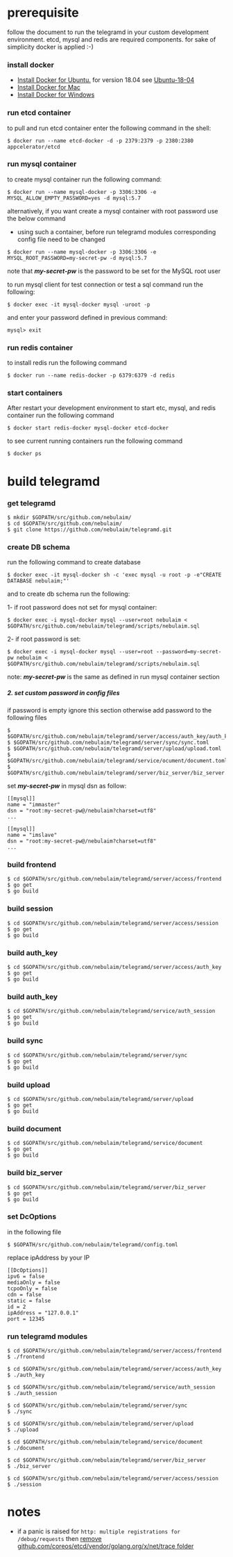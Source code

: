 # prerequisite

follow the document to run the telegramd in your custom development environment. 
etcd, mysql and redis are required components. for sake of simplicity docker is applied :-)

### install docker
* [Install Docker for Ubuntu.](https://docs.docker.com/install/linux/docker-ce/ubuntu/)
for version 18.04 see [Ubuntu-18-04](https://linuxconfig.org/how-to-install-docker-on-ubuntu-18-04-bionic-beaver)
* [Install Docker for Mac](https://docs.docker.com/docker-for-mac/install/)
* [Install Docker for Windows](https://docs.docker.com/docker-for-windows/install/#start-docker-for-windows)

### run etcd container
to pull and run etcd container enter the following command in the shell:
```
$ docker run --name etcd-docker -d -p 2379:2379 -p 2380:2380 appcelerator/etcd
```

### run mysql container
to create mysql container run the following command:
```
$ docker run --name mysql-docker -p 3306:3306 -e MYSQL_ALLOW_EMPTY_PASSWORD=yes -d mysql:5.7
```
alternatively, if you want create a mysql container with root password use the below command
 - using such a container, before run telegramd modules corresponding config file need to be changed
```
$ docker run --name mysql-docker -p 3306:3306 -e MYSQL_ROOT_PASSWORD=my-secret-pw -d mysql:5.7
```
note that ***my-secret-pw*** is the password to be set for the MySQL root user

to run mysql client for test connection or test a sql command run the following:
```
$ docker exec -it mysql-docker mysql -uroot -p
```
and enter your password defined in previous command:
```
mysql> exit
```

### run redis container
to install redis run the following command
```
$ docker run --name redis-docker -p 6379:6379 -d redis 
```

### start containers
After restart your development environment to start etc, mysql, and redis container run
the following command 
```
$ docker start redis-docker mysql-docker etcd-docker
```

to see current running containers run the following command
```
$ docker ps
```

# build telegramd


### get telegramd

```
$ mkdir $GOPATH/src/github.com/nebulaim/
$ cd $GOPATH/src/github.com/nebulaim/
$ git clone https://github.com/nebulaim/telegramd.git
```

### create DB schema
run the following command to create database
```
$ docker exec -it mysql-docker sh -c 'exec mysql -u root -p -e"CREATE DATABASE nebulaim;"' 
```
 and to create db schema run the following:
 
 1- if root password does not set for mysql container:
 ```
 $ docker exec -i mysql-docker mysql --user=root nebulaim < $GOPATH/src/github.com/nebulaim/telegramd/scripts/nebulaim.sql
 ```
 
 2- if root password is set:
```
$ docker exec -i mysql-docker mysql --user=root --password=my-secret-pw nebulaim < $GOPATH/src/github.com/nebulaim/telegramd/scripts/nebulaim.sql
```
note: ***my-secret-pw*** is the same as defined in run mysql container section

##### 2. set custom password in config files
if password is empty ignore this section otherwise add password to the following files
```
$ $GOPATH/src/github.com/nebulaim/telegramd/server/access/auth_key/auth_key.toml
$ $GOPATH/src/github.com/nebulaim/telegramd/server/sync/sync.toml
$ $GOPATH/src/github.com/nebulaim/telegramd/server/upload/upload.toml
$ $GOPATH/src/github.com/nebulaim/telegramd/service/ocument/document.toml
$ $GOPATH/src/github.com/nebulaim/telegramd/server/biz_server/biz_server.toml
```
set ***my-secret-pw*** in mysql dsn as follow:
```
[[mysql]]
name = "immaster"
dsn = "root:my-secret-pw@/nebulaim?charset=utf8"
...

[[mysql]]
name = "imslave"
dsn = "root:my-secret-pw@/nebulaim?charset=utf8"
...
```

  
 
### build frontend
```
$ cd $GOPATH/src/github.com/nebulaim/telegramd/server/access/frontend
$ go get
$ go build
```

### build session
```
$ cd $GOPATH/src/github.com/nebulaim/telegramd/server/access/session
$ go get
$ go build
```

### build auth_key
```
$ cd $GOPATH/src/github.com/nebulaim/telegramd/server/access/auth_key
$ go get
$ go build
```

### build auth_key
```
$ cd $GOPATH/src/github.com/nebulaim/telegramd/service/auth_session
$ go get
$ go build
```

### build sync
```
$ cd $GOPATH/src/github.com/nebulaim/telegramd/server/sync
$ go get
$ go build
```

### build upload
```
$ cd $GOPATH/src/github.com/nebulaim/telegramd/server/upload
$ go get
$ go build
```

### build document
```
$ cd $GOPATH/src/github.com/nebulaim/telegramd/service/document
$ go get
$ go build
```

### build biz_server
```
$ cd $GOPATH/src/github.com/nebulaim/telegramd/server/biz_server
$ go get
$ go build
```

### set DcOptions
in the following file 
```
$ $GOPATH/src/github.com/nebulaim/telegramd/config.toml
```
replace ipAddress by your IP
```
[[DcOptions]]
ipv6 = false
mediaOnly = false
tcpoOnly = false
cdn = false
static = false
id = 2
ipAddress = "127.0.0.1"
port = 12345
```


### run telegramd modules
```
$ cd $GOPATH/src/github.com/nebulaim/telegramd/server/access/frontend
$ ./frontend

$ cd $GOPATH/src/github.com/nebulaim/telegramd/server/access/auth_key
$ ./auth_key

$ cd $GOPATH/src/github.com/nebulaim/telegramd/service/auth_session
$ ./auth_session

$ cd $GOPATH/src/github.com/nebulaim/telegramd/server/sync
$ ./sync

$ cd $GOPATH/src/github.com/nebulaim/telegramd/server/upload
$ ./upload

$ cd $GOPATH/src/github.com/nebulaim/telegramd/service/document
$ ./document

$ cd $GOPATH/src/github.com/nebulaim/telegramd/server/biz_server
$ ./biz_server

$ cd $GOPATH/src/github.com/nebulaim/telegramd/server/access/session
$ ./session
```

# notes
* if a panic is raised for `http: multiple registrations for /debug/requests` then 
[remove github.com/coreos/etcd/vendor/golang.org/x/net/trace folder](https://github.com/coreos/etcd/issues/9357)


